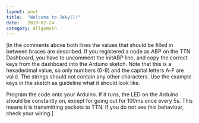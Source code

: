 ```yaml
---
layout: post
title:  "Welcome to Jekyll!"
date:   2018-02-24
category: Allgemein
---
```

[In the comments above both lines the values that should be filled in between braces are described. If you registered a node as ABP on the TTN Dashboard, you have to uncomment the initABP line, and copy the correct keys from the dashboard into the Arduino sketch. Note that this is a hexadecimal value, so only numbers (0-9) and the capital letters A-F are valid. The strings should not contain any other characters. Use the example keys in the sketch as guideline what it should look like.

Program the code onto your Arduino. If it runs, the LED on the Arduino should be constantly on, except for going out for 100ms once every 5s. This means it is transmitting packets to TTN. If you do not see this behaviour, check your wiring.]
